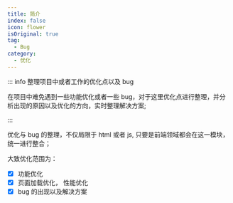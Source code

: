 ```yaml
---
title: 简介
index: false
icon: flower
isOriginal: true
tag:
  - Bug
category:
  - 优化
---
```


::: info 整理项目中或者工作的优化点以及 bug

在项目中难免遇到一些功能优化或者一些 bug，对于这里优化点进行整理，并分析出现的原因以及优化的方向，实时整理解决方案;

:::

优化与 bug 的整理，不仅局限于 html 或者 js, 只要是前端领域都会在这一模块，统一进行整合；

大致优化范围为：

- [x] 功能优化
- [x] 页面加载优化， 性能优化
- [x] bug 的出现以及解决方案
